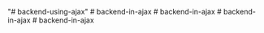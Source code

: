 "# backend-using-ajax" 
#   b a c k e n d - i n - a j a x  
 #   b a c k e n d - i n - a j a x  
 #   b a c k e n d - i n - a j a x  
 #   b a c k e n d - i n - a j a x  
 